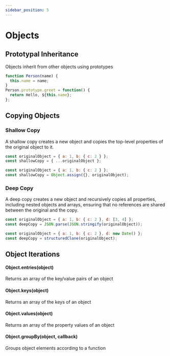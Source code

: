 ```yaml
---
sidebar_position: 5
---
```


# Objects

## Prototypal Inheritance
Objects inherit from other objects using prototypes

```js
function Person(name) {
  this.name = name;
}
Person.prototype.greet = function() {
  return Hello, ${this.name};
};
```

## Copying Objects

### Shallow Copy
A shallow copy creates a new object and copies the top-level properties of the original object to it.

```js
const originalObject = { a: 1, b: { c: 2 } };
const shallowCopy = { ...originalObject };

const originalObject = { a: 1, b: { c: 2 } };
const shallowCopy = Object.assign({}, originalObject);
```

### Deep Copy
A deep copy creates a new object and recursively copies all properties, including nested objects and arrays, ensuring that no references are shared between the original and the copy.

```js
const originalObject = { a: 1, b: { c: 2 }, d: [3, 4] };
const deepCopy = JSON.parse(JSON.stringify(originalObject));

const originalObject = { a: 1, b: { c: 2 }, d: new Date() };
const deepCopy = structuredClone(originalObject);
```


## Object Iterations

#### Object.entries(object)
Returns an array of the key/value pairs of an object

#### Object.keys(object)
Returns an array of the keys of an object

#### Object.values(object)
Returns an array of the property values of an object

#### Object.groupBy(object, callback)
Groups object elements according to a function